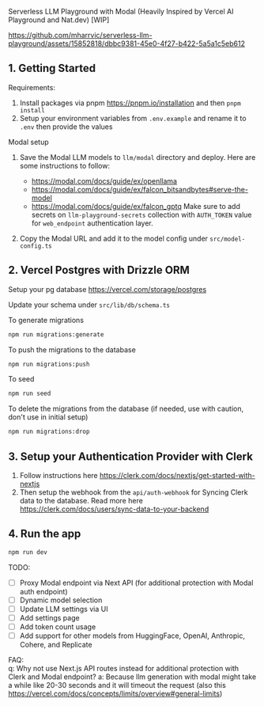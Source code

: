 Serverless LLM Playground with Modal (Heavily Inspired by Vercel AI Playground and Nat.dev) [WIP]

https://github.com/mharrvic/serverless-llm-playground/assets/15852818/dbbc9381-45e0-4f27-b422-5a5a1c5eb612

## 1. Getting Started

Requirements:

1. Install packages via pnpm https://pnpm.io/installation and then `pnpm install`
2. Setup your environment variables from `.env.example` and rename it to `.env` then provide the values

Modal setup

1. Save the Modal LLM models to `llm/modal` directory and deploy. Here are some instructions to follow:

   - https://modal.com/docs/guide/ex/openllama
   - https://modal.com/docs/guide/ex/falcon_bitsandbytes#serve-the-model
   - https://modal.com/docs/guide/ex/falcon_gptq
     Make sure to add secrets on `llm-playground-secrets` collection with `AUTH_TOKEN` value for `web_endpoint` authentication layer.

2. Copy the Modal URL and add it to the model config under `src/model-config.ts`

## 2. Vercel Postgres with Drizzle ORM

Setup your pg database https://vercel.com/storage/postgres

Update your schema under `src/lib/db/schema.ts`

To generate migrations

```bash
npm run migrations:generate
```

To push the migrations to the database

```bash
npm run migrations:push
```

To seed

```bash
npm run seed
```

To delete the migrations from the database (if needed, use with caution, don't use in initial setup)

```bash
npm run migrations:drop
```

## 3. Setup your Authentication Provider with Clerk

1. Follow instructions here https://clerk.com/docs/nextjs/get-started-with-nextjs
2. Then setup the webhook from the `api/auth-webhook` for Syncing Clerk data to the database. Read more here https://clerk.com/docs/users/sync-data-to-your-backend

## 4. Run the app

```bash
npm run dev
```

TODO:

- [ ] Proxy Modal endpoint via Next API (for additional protection with Modal auth endpoint)
- [ ] Dynamic model selection
- [ ] Update LLM settings via UI
- [ ] Add settings page
- [ ] Add token count usage
- [ ] Add support for other models from HuggingFace, OpenAI, Anthropic, Cohere, and Replicate

FAQ: <br>
q: Why not use Next.js API routes instead for additional protection with Clerk and Modal endpoint?
a: Because llm generation with modal might take a while like 20-30 seconds and it will timeout the request (also this https://vercel.com/docs/concepts/limits/overview#general-limits)
